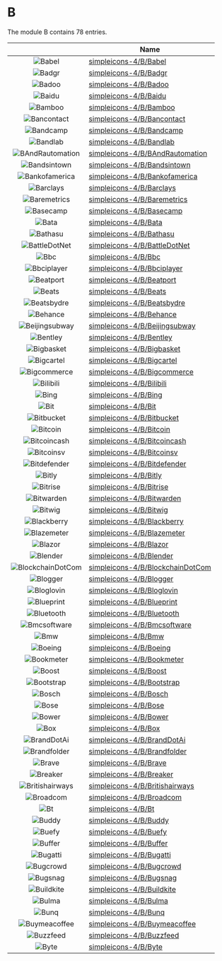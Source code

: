 # B

The module B contains 78 entries.



| |Name|
|:---:|---|
|![Babel](../simpleicons-4/B/Babel.element.png)|[simpleicons-4/B/Babel](../simpleicons-4/B/Babel.md)
|![Badgr](../simpleicons-4/B/Badgr.element.png)|[simpleicons-4/B/Badgr](../simpleicons-4/B/Badgr.md)
|![Badoo](../simpleicons-4/B/Badoo.element.png)|[simpleicons-4/B/Badoo](../simpleicons-4/B/Badoo.md)
|![Baidu](../simpleicons-4/B/Baidu.element.png)|[simpleicons-4/B/Baidu](../simpleicons-4/B/Baidu.md)
|![Bamboo](../simpleicons-4/B/Bamboo.element.png)|[simpleicons-4/B/Bamboo](../simpleicons-4/B/Bamboo.md)
|![Bancontact](../simpleicons-4/B/Bancontact.element.png)|[simpleicons-4/B/Bancontact](../simpleicons-4/B/Bancontact.md)
|![Bandcamp](../simpleicons-4/B/Bandcamp.element.png)|[simpleicons-4/B/Bandcamp](../simpleicons-4/B/Bandcamp.md)
|![Bandlab](../simpleicons-4/B/Bandlab.element.png)|[simpleicons-4/B/Bandlab](../simpleicons-4/B/Bandlab.md)
|![BAndRautomation](../simpleicons-4/B/BAndRautomation.element.png)|[simpleicons-4/B/BAndRautomation](../simpleicons-4/B/BAndRautomation.md)
|![Bandsintown](../simpleicons-4/B/Bandsintown.element.png)|[simpleicons-4/B/Bandsintown](../simpleicons-4/B/Bandsintown.md)
|![Bankofamerica](../simpleicons-4/B/Bankofamerica.element.png)|[simpleicons-4/B/Bankofamerica](../simpleicons-4/B/Bankofamerica.md)
|![Barclays](../simpleicons-4/B/Barclays.element.png)|[simpleicons-4/B/Barclays](../simpleicons-4/B/Barclays.md)
|![Baremetrics](../simpleicons-4/B/Baremetrics.element.png)|[simpleicons-4/B/Baremetrics](../simpleicons-4/B/Baremetrics.md)
|![Basecamp](../simpleicons-4/B/Basecamp.element.png)|[simpleicons-4/B/Basecamp](../simpleicons-4/B/Basecamp.md)
|![Bata](../simpleicons-4/B/Bata.element.png)|[simpleicons-4/B/Bata](../simpleicons-4/B/Bata.md)
|![Bathasu](../simpleicons-4/B/Bathasu.element.png)|[simpleicons-4/B/Bathasu](../simpleicons-4/B/Bathasu.md)
|![BattleDotNet](../simpleicons-4/B/BattleDotNet.element.png)|[simpleicons-4/B/BattleDotNet](../simpleicons-4/B/BattleDotNet.md)
|![Bbc](../simpleicons-4/B/Bbc.element.png)|[simpleicons-4/B/Bbc](../simpleicons-4/B/Bbc.md)
|![Bbciplayer](../simpleicons-4/B/Bbciplayer.element.png)|[simpleicons-4/B/Bbciplayer](../simpleicons-4/B/Bbciplayer.md)
|![Beatport](../simpleicons-4/B/Beatport.element.png)|[simpleicons-4/B/Beatport](../simpleicons-4/B/Beatport.md)
|![Beats](../simpleicons-4/B/Beats.element.png)|[simpleicons-4/B/Beats](../simpleicons-4/B/Beats.md)
|![Beatsbydre](../simpleicons-4/B/Beatsbydre.element.png)|[simpleicons-4/B/Beatsbydre](../simpleicons-4/B/Beatsbydre.md)
|![Behance](../simpleicons-4/B/Behance.element.png)|[simpleicons-4/B/Behance](../simpleicons-4/B/Behance.md)
|![Beijingsubway](../simpleicons-4/B/Beijingsubway.element.png)|[simpleicons-4/B/Beijingsubway](../simpleicons-4/B/Beijingsubway.md)
|![Bentley](../simpleicons-4/B/Bentley.element.png)|[simpleicons-4/B/Bentley](../simpleicons-4/B/Bentley.md)
|![Bigbasket](../simpleicons-4/B/Bigbasket.element.png)|[simpleicons-4/B/Bigbasket](../simpleicons-4/B/Bigbasket.md)
|![Bigcartel](../simpleicons-4/B/Bigcartel.element.png)|[simpleicons-4/B/Bigcartel](../simpleicons-4/B/Bigcartel.md)
|![Bigcommerce](../simpleicons-4/B/Bigcommerce.element.png)|[simpleicons-4/B/Bigcommerce](../simpleicons-4/B/Bigcommerce.md)
|![Bilibili](../simpleicons-4/B/Bilibili.element.png)|[simpleicons-4/B/Bilibili](../simpleicons-4/B/Bilibili.md)
|![Bing](../simpleicons-4/B/Bing.element.png)|[simpleicons-4/B/Bing](../simpleicons-4/B/Bing.md)
|![Bit](../simpleicons-4/B/Bit.element.png)|[simpleicons-4/B/Bit](../simpleicons-4/B/Bit.md)
|![Bitbucket](../simpleicons-4/B/Bitbucket.element.png)|[simpleicons-4/B/Bitbucket](../simpleicons-4/B/Bitbucket.md)
|![Bitcoin](../simpleicons-4/B/Bitcoin.element.png)|[simpleicons-4/B/Bitcoin](../simpleicons-4/B/Bitcoin.md)
|![Bitcoincash](../simpleicons-4/B/Bitcoincash.element.png)|[simpleicons-4/B/Bitcoincash](../simpleicons-4/B/Bitcoincash.md)
|![Bitcoinsv](../simpleicons-4/B/Bitcoinsv.element.png)|[simpleicons-4/B/Bitcoinsv](../simpleicons-4/B/Bitcoinsv.md)
|![Bitdefender](../simpleicons-4/B/Bitdefender.element.png)|[simpleicons-4/B/Bitdefender](../simpleicons-4/B/Bitdefender.md)
|![Bitly](../simpleicons-4/B/Bitly.element.png)|[simpleicons-4/B/Bitly](../simpleicons-4/B/Bitly.md)
|![Bitrise](../simpleicons-4/B/Bitrise.element.png)|[simpleicons-4/B/Bitrise](../simpleicons-4/B/Bitrise.md)
|![Bitwarden](../simpleicons-4/B/Bitwarden.element.png)|[simpleicons-4/B/Bitwarden](../simpleicons-4/B/Bitwarden.md)
|![Bitwig](../simpleicons-4/B/Bitwig.element.png)|[simpleicons-4/B/Bitwig](../simpleicons-4/B/Bitwig.md)
|![Blackberry](../simpleicons-4/B/Blackberry.element.png)|[simpleicons-4/B/Blackberry](../simpleicons-4/B/Blackberry.md)
|![Blazemeter](../simpleicons-4/B/Blazemeter.element.png)|[simpleicons-4/B/Blazemeter](../simpleicons-4/B/Blazemeter.md)
|![Blazor](../simpleicons-4/B/Blazor.element.png)|[simpleicons-4/B/Blazor](../simpleicons-4/B/Blazor.md)
|![Blender](../simpleicons-4/B/Blender.element.png)|[simpleicons-4/B/Blender](../simpleicons-4/B/Blender.md)
|![BlockchainDotCom](../simpleicons-4/B/BlockchainDotCom.element.png)|[simpleicons-4/B/BlockchainDotCom](../simpleicons-4/B/BlockchainDotCom.md)
|![Blogger](../simpleicons-4/B/Blogger.element.png)|[simpleicons-4/B/Blogger](../simpleicons-4/B/Blogger.md)
|![Bloglovin](../simpleicons-4/B/Bloglovin.element.png)|[simpleicons-4/B/Bloglovin](../simpleicons-4/B/Bloglovin.md)
|![Blueprint](../simpleicons-4/B/Blueprint.element.png)|[simpleicons-4/B/Blueprint](../simpleicons-4/B/Blueprint.md)
|![Bluetooth](../simpleicons-4/B/Bluetooth.element.png)|[simpleicons-4/B/Bluetooth](../simpleicons-4/B/Bluetooth.md)
|![Bmcsoftware](../simpleicons-4/B/Bmcsoftware.element.png)|[simpleicons-4/B/Bmcsoftware](../simpleicons-4/B/Bmcsoftware.md)
|![Bmw](../simpleicons-4/B/Bmw.element.png)|[simpleicons-4/B/Bmw](../simpleicons-4/B/Bmw.md)
|![Boeing](../simpleicons-4/B/Boeing.element.png)|[simpleicons-4/B/Boeing](../simpleicons-4/B/Boeing.md)
|![Bookmeter](../simpleicons-4/B/Bookmeter.element.png)|[simpleicons-4/B/Bookmeter](../simpleicons-4/B/Bookmeter.md)
|![Boost](../simpleicons-4/B/Boost.element.png)|[simpleicons-4/B/Boost](../simpleicons-4/B/Boost.md)
|![Bootstrap](../simpleicons-4/B/Bootstrap.element.png)|[simpleicons-4/B/Bootstrap](../simpleicons-4/B/Bootstrap.md)
|![Bosch](../simpleicons-4/B/Bosch.element.png)|[simpleicons-4/B/Bosch](../simpleicons-4/B/Bosch.md)
|![Bose](../simpleicons-4/B/Bose.element.png)|[simpleicons-4/B/Bose](../simpleicons-4/B/Bose.md)
|![Bower](../simpleicons-4/B/Bower.element.png)|[simpleicons-4/B/Bower](../simpleicons-4/B/Bower.md)
|![Box](../simpleicons-4/B/Box.element.png)|[simpleicons-4/B/Box](../simpleicons-4/B/Box.md)
|![BrandDotAi](../simpleicons-4/B/BrandDotAi.element.png)|[simpleicons-4/B/BrandDotAi](../simpleicons-4/B/BrandDotAi.md)
|![Brandfolder](../simpleicons-4/B/Brandfolder.element.png)|[simpleicons-4/B/Brandfolder](../simpleicons-4/B/Brandfolder.md)
|![Brave](../simpleicons-4/B/Brave.element.png)|[simpleicons-4/B/Brave](../simpleicons-4/B/Brave.md)
|![Breaker](../simpleicons-4/B/Breaker.element.png)|[simpleicons-4/B/Breaker](../simpleicons-4/B/Breaker.md)
|![Britishairways](../simpleicons-4/B/Britishairways.element.png)|[simpleicons-4/B/Britishairways](../simpleicons-4/B/Britishairways.md)
|![Broadcom](../simpleicons-4/B/Broadcom.element.png)|[simpleicons-4/B/Broadcom](../simpleicons-4/B/Broadcom.md)
|![Bt](../simpleicons-4/B/Bt.element.png)|[simpleicons-4/B/Bt](../simpleicons-4/B/Bt.md)
|![Buddy](../simpleicons-4/B/Buddy.element.png)|[simpleicons-4/B/Buddy](../simpleicons-4/B/Buddy.md)
|![Buefy](../simpleicons-4/B/Buefy.element.png)|[simpleicons-4/B/Buefy](../simpleicons-4/B/Buefy.md)
|![Buffer](../simpleicons-4/B/Buffer.element.png)|[simpleicons-4/B/Buffer](../simpleicons-4/B/Buffer.md)
|![Bugatti](../simpleicons-4/B/Bugatti.element.png)|[simpleicons-4/B/Bugatti](../simpleicons-4/B/Bugatti.md)
|![Bugcrowd](../simpleicons-4/B/Bugcrowd.element.png)|[simpleicons-4/B/Bugcrowd](../simpleicons-4/B/Bugcrowd.md)
|![Bugsnag](../simpleicons-4/B/Bugsnag.element.png)|[simpleicons-4/B/Bugsnag](../simpleicons-4/B/Bugsnag.md)
|![Buildkite](../simpleicons-4/B/Buildkite.element.png)|[simpleicons-4/B/Buildkite](../simpleicons-4/B/Buildkite.md)
|![Bulma](../simpleicons-4/B/Bulma.element.png)|[simpleicons-4/B/Bulma](../simpleicons-4/B/Bulma.md)
|![Bunq](../simpleicons-4/B/Bunq.element.png)|[simpleicons-4/B/Bunq](../simpleicons-4/B/Bunq.md)
|![Buymeacoffee](../simpleicons-4/B/Buymeacoffee.element.png)|[simpleicons-4/B/Buymeacoffee](../simpleicons-4/B/Buymeacoffee.md)
|![Buzzfeed](../simpleicons-4/B/Buzzfeed.element.png)|[simpleicons-4/B/Buzzfeed](../simpleicons-4/B/Buzzfeed.md)
|![Byte](../simpleicons-4/B/Byte.element.png)|[simpleicons-4/B/Byte](../simpleicons-4/B/Byte.md)

